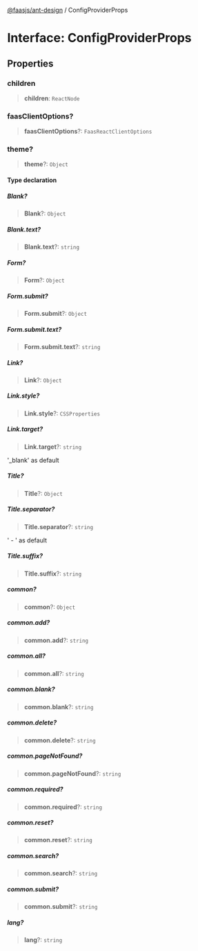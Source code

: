[@faasjs/ant-design](../README.md) / ConfigProviderProps

# Interface: ConfigProviderProps

## Properties

### children

> **children**: `ReactNode`

### faasClientOptions?

> **faasClientOptions**?: `FaasReactClientOptions`

### theme?

> **theme**?: `Object`

#### Type declaration

##### Blank?

> **Blank**?: `Object`

##### Blank.text?

> **Blank.text**?: `string`

##### Form?

> **Form**?: `Object`

##### Form.submit?

> **Form.submit**?: `Object`

##### Form.submit.text?

> **Form.submit.text**?: `string`

##### Link?

> **Link**?: `Object`

##### Link.style?

> **Link.style**?: `CSSProperties`

##### Link.target?

> **Link.target**?: `string`

'_blank' as default

##### Title?

> **Title**?: `Object`

##### Title.separator?

> **Title.separator**?: `string`

' - ' as default

##### Title.suffix?

> **Title.suffix**?: `string`

##### common?

> **common**?: `Object`

##### common.add?

> **common.add**?: `string`

##### common.all?

> **common.all**?: `string`

##### common.blank?

> **common.blank**?: `string`

##### common.delete?

> **common.delete**?: `string`

##### common.pageNotFound?

> **common.pageNotFound**?: `string`

##### common.required?

> **common.required**?: `string`

##### common.reset?

> **common.reset**?: `string`

##### common.search?

> **common.search**?: `string`

##### common.submit?

> **common.submit**?: `string`

##### lang?

> **lang**?: `string`
